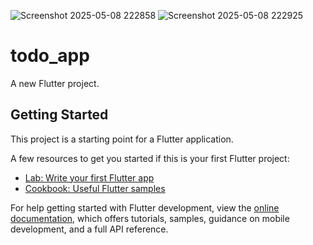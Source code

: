 ![Screenshot 2025-05-08 222858](https://github.com/user-attachments/assets/7f603368-fa81-456c-a173-3dfa7e1922da)
![Screenshot 2025-05-08 222925](https://github.com/user-attachments/assets/ab8a2184-f22e-4fae-921d-b431e06bfc5a)


# todo_app

A new Flutter project.

## Getting Started

This project is a starting point for a Flutter application.

A few resources to get you started if this is your first Flutter project:

- [Lab: Write your first Flutter app](https://docs.flutter.dev/get-started/codelab)
- [Cookbook: Useful Flutter samples](https://docs.flutter.dev/cookbook)

For help getting started with Flutter development, view the
[online documentation](https://docs.flutter.dev/), which offers tutorials,
samples, guidance on mobile development, and a full API reference.
